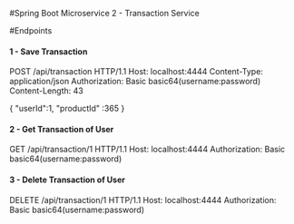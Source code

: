 #Spring Boot Microservice 2 - Transaction Service

#Endpoints

#### 1 - Save Transaction
POST /api/transaction HTTP/1.1
Host: localhost:4444
Content-Type: application/json
Authorization: Basic basic64(username:password)
Content-Length: 43

{
    "userId":1,
    "productId" :365
}

#### 2 - Get Transaction of User
GET /api/transaction/1 HTTP/1.1
Host: localhost:4444
Authorization: Basic basic64(username:password)

#### 3 - Delete Transaction of User

DELETE /api/transaction/1 HTTP/1.1
Host: localhost:4444
Authorization: Basic basic64(username:password)
